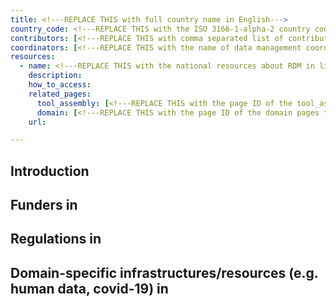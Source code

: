 ```yaml
---
title: <!---REPLACE THIS with full country name in English--->
country_code: <!---REPLACE THIS with the ISO 3166-1-alpha-2 country code--->
contributors: [<!---REPLACE THIS with comma separated list of contributors--->]
coordinators: [<!---REPLACE THIS with the name of data management coordinadors of your ELIXIR node--->]
resources:
  - name: <!---REPLACE THIS with the national resources about RDM in life sciences such as local instances of tools, guidelines or regulations--->
    description:
    how_to_access:
    related_pages:
      tool_assembly: [<!---REPLACE THIS with the page ID of the tool_assembly pages that you want to list here as related pages--->]
      domain: [<!---REPLACE THIS with the page ID of the domain pages that you want to list here as related pages--->]
    url:

---
```


<!---Following information for the page text. All fields are optional--->
<!---If the information is already in another resource, please include the link instead of duplicating information--->
<!---Please focus on resources that are relevant for the whole country for life sciences--->

## Introduction 

<!---General RDM considerations for your country, how to deal with RDM on a national level--->

## Funders in <!---Type Country Name--->

## Regulations in <!---Country Name--->

## Domain-specific infrastructures/resources (e.g. human data, covid-19) in <!---Country Name--->
